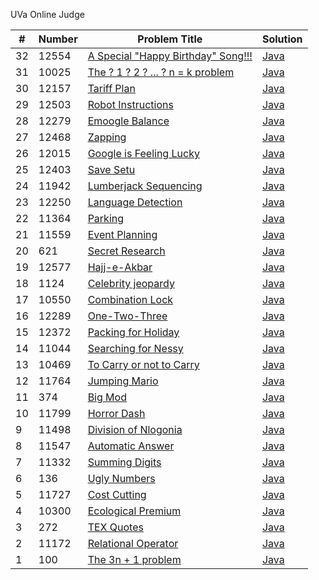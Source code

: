 UVa Online Judge

|#|Number|Problem Title|Solution|
|---|-----|--------|----------|
|32|12554|[A Special "Happy Birthday" Song!!!](http://uva.onlinejudge.org/index.php?option=com_onlinejudge&Itemid=8&category=24&page=show_problem&problem=3999)|[Java](./src/main/java/uva/ch01/phase_2/UVA_12554.java)|
|31|10025|[The ? 1 ? 2 ? ... ? n = k problem](http://uva.onlinejudge.org/index.php?option=com_onlinejudge&Itemid=8&category=24&page=show_problem&problem=966)|[Java]()|
|30|12157|[Tariff Plan](http://uva.onlinejudge.org/index.php?option=com_onlinejudge&Itemid=8&category=24&page=show_problem&problem=3309)|[Java](./src/main/java/uva/ch01/phase_2/UVA_12157.java)|
|29|12503|[Robot Instructions](http://uva.onlinejudge.org/index.php?option=com_onlinejudge&Itemid=8&category=24&page=show_problem&problem=3947)|[Java](./src/main/java/uva/ch01/phase_2/UVA_12503.java)|
|28|12279|[Emoogle Balance](http://uva.onlinejudge.org/index.php?option=com_onlinejudge&Itemid=8&category=24&page=show_problem&problem=3431)|[Java](./src/main/java/uva/ch01/phase_1/UVA_12279.java)|
|27|12468|[Zapping](http://uva.onlinejudge.org/index.php?option=com_onlinejudge&Itemid=8&category=24&page=show_problem&problem=3912)|[Java](./src/main/java/uva/ch01/phase_2/UVA_12468.java)|
|26|12015|[Google is Feeling Lucky](http://uva.onlinejudge.org/index.php?option=com_onlinejudge&Itemid=8&category=24&page=show_problem&problem=3166)|[Java](./src/main/java/uva/ch01/phase_2/UVA_12015.java)|
|25|12403|[Save Setu](http://uva.onlinejudge.org/index.php?option=com_onlinejudge&Itemid=8&category=24&page=show_problem&problem=3834)|[Java](./src/main/java/uva/ch01/phase_1/UVA_12403.java)|
|24|11942|[Lumberjack Sequencing](http://uva.onlinejudge.org/index.php?option=com_onlinejudge&Itemid=8&category=24&page=show_problem&problem=3093)|[Java](./src/main/java/uva/ch01/phase_2/UVA_11942.java)|
|23|12250|[Language Detection](http://uva.onlinejudge.org/index.php?option=com_onlinejudge&Itemid=8&category=24&page=show_problem&problem=3402)|[Java](./src/main/java/uva/ch01/phase_1/UVA_12250.java)|
|22|11364|[Parking](http://uva.onlinejudge.org/index.php?option=com_onlinejudge&Itemid=8&category=24&page=show_problem&problem=2349)|[Java](./src/main/java/uva/ch01/phase_1/UVA_11364.java)|
|21|11559|[Event Planning](http://uva.onlinejudge.org/index.php?option=com_onlinejudge&Itemid=8&category=24&page=show_problem&problem=2595)|[Java](./src/main/java/uva/ch01/phase_2/UVA_11559.java)|
|20|621|[Secret Research](http://uva.onlinejudge.org/index.php?option=com_onlinejudge&Itemid=8&category=24&page=show_problem&problem=562)|[Java](./src/main/java/uva/ch01/phase_2/UVA_00621.java)|
|19|12577|[Hajj-e-Akbar](http://uva.onlinejudge.org/index.php?option=com_onlinejudge&Itemid=8&category=24&page=show_problem&problem=4022)|[Java](./src/main/java/uva/ch01/phase_1/UVA_012577.java)|
|18|1124|[Celebrity jeopardy](http://uva.onlinejudge.org/index.php?option=com_onlinejudge&Itemid=8&category=24&page=show_problem&problem=3565)|[Java](./src/main/java/uva/ch01/phase_1/UVA_01125.java)|
|17|10550|[Combination Lock](http://uva.onlinejudge.org/index.php?option=com_onlinejudge&Itemid=8&category=24&page=show_problem&problem=1491)|[Java](./src/main/java/uva/ch01/phase_1/UVA_10550.java)|
|16|12289|[One-Two-Three](http://uva.onlinejudge.org/index.php?option=com_onlinejudge&Itemid=8&category=24&page=show_problem&problem=3710)|[Java](./src/main/java/uva/ch01/phase_1/UVA_12289.java)|
|15|12372|[Packing for Holiday](http://uva.onlinejudge.org/index.php?option=com_onlinejudge&Itemid=8&category=24&page=show_problem&problem=3794)|[Java](./src/main/java/uva/ch01/phase_1/UVA_12372.java)|
|14|11044|[Searching for Nessy](http://uva.onlinejudge.org/index.php?option=com_onlinejudge&Itemid=8&category=24&page=show_problem&problem=1985)|[Java](./src/main/java/uva/ch01/phase_1/UVA_11044.java)|
|13|10469|[To Carry or not to Carry](http://uva.onlinejudge.org/index.php?option=com_onlinejudge&Itemid=8&category=24&page=show_problem&problem=1410)|[Java]()|
|12|11764|[Jumping Mario](http://uva.onlinejudge.org/index.php?option=com_onlinejudge&Itemid=8&category=24&page=show_problem&problem=2864)|[Java](./src/main/java/uva/ch01/phase_2/UVA_11764.java)|
|11|374|[Big Mod](http://uva.onlinejudge.org/index.php?option=com_onlinejudge&Itemid=8&category=24&page=show_problem&problem=310)|[Java]()|
|10|11799|[Horror Dash](http://uva.onlinejudge.org/index.php?option=com_onlinejudge&Itemid=8&category=24&page=show_problem&problem=2899)|[Java](./src/main/java/uva/ch01/phase_2/UVA_11799.java)|
|9|11498|[Division of Nlogonia](http://uva.onlinejudge.org/index.php?option=com_onlinejudge&Itemid=8&category=24&page=show_problem&problem=2493)|[Java](./src/main/java/uva/ch01/phase_1/UVA_11498.java)|
|8|11547|[Automatic Answer](http://uva.onlinejudge.org/index.php?option=com_onlinejudge&Itemid=8&category=24&page=show_problem&problem=2542)|[Java](./src/main/java/uva/ch01/phase_1/UVA_11547.java)|
|7|11332|[Summing Digits](http://uva.onlinejudge.org/index.php?option=com_onlinejudge&Itemid=8&category=24&page=show_problem&problem=2307)|[Java](./src/main/java/uva/ch01/phase_2/UVA_11332.java)|
|6|136|[Ugly Numbers](http://uva.onlinejudge.org/index.php?option=com_onlinejudge&Itemid=8&category=24&page=show_problem&problem=72)|[Java]()|
|5|11727|[Cost Cutting](http://uva.onlinejudge.org/index.php?option=com_onlinejudge&Itemid=8&category=24&page=show_problem&problem=2827)|[Java](./src/main/java/uva/ch01/phase_1/UVA_11727.java)|
|4|10300|[Ecological Premium](http://uva.onlinejudge.org/index.php?option=com_onlinejudge&Itemid=8&category=24&page=show_problem&problem=1241)|[Java](./src/main/java/uva/ch01/phase_2/UVA_10300.java)|
|3|272|[TEX Quotes](http://uva.onlinejudge.org/index.php?option=com_onlinejudge&Itemid=8&category=24&page=show_problem&problem=208)|[Java](./src/main/java/uva/ch01/phase_1/UVA_00272.java)|
|2|11172|[Relational Operator](https://uva.onlinejudge.org/index.php?option=com_onlinejudge&Itemid=8&category=24&page=show_problem&problem=2113)|[Java](./src/main/java/uva/ch01/phase_1/UVA_11172.java)|
|1|100|[The 3n + 1 problem](http://uva.onlinejudge.org/index.php?option=com_onlinejudge&Itemid=8&category=24&page=show_problem&problem=36)|[Java]()|
